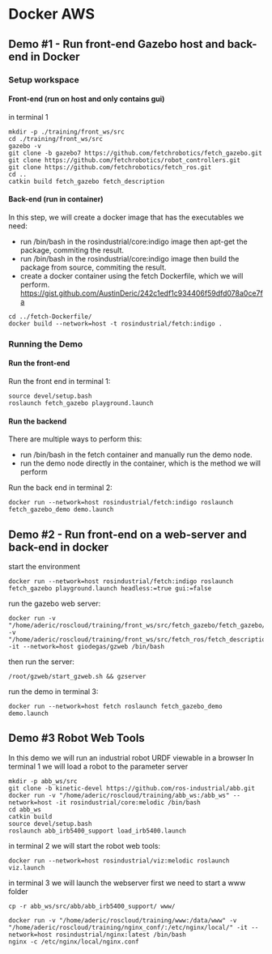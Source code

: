 # Docker AWS

## Demo #1 - Run front-end Gazebo host and back-end in Docker
### Setup workspace
#### Front-end (run on host and only contains gui)
in terminal 1 
```
mkdir -p ./training/front_ws/src
cd ./training/front_ws/src
gazebo -v
git clone -b gazebo7 https://github.com/fetchrobotics/fetch_gazebo.git
git clone https://github.com/fetchrobotics/robot_controllers.git
git clone https://github.com/fetchrobotics/fetch_ros.git
cd ..
catkin build fetch_gazebo fetch_description
```
#### Back-end (run in container)
In this step, we will create a docker image that has the executables we need:
 - run /bin/bash in the rosindustrial/core:indigo image then apt-get the package, commiting the result.
 - run /bin/bash in the rosindustrial/core:indigo image then build the package from source, commiting the result.
 - create a docker container using the fetch Dockerfile, which we will perform.
https://gist.github.com/AustinDeric/242c1edf1c934406f59dfd078a0ce7fa
```
cd ../fetch-Dockerfile/
docker build --network=host -t rosindustrial/fetch:indigo .
```
### Running the Demo
#### Run the front-end
Run the front end in terminal 1: 
```
source devel/setup.bash
roslaunch fetch_gazebo playground.launch
```
#### Run the backend
There are multiple ways to perform this:
 - run /bin/bash in the fetch container and manually run the demo node.
 - run the demo node directly in the container, which is the method we will perform
 
Run the back end in terminal 2:
```
docker run --network=host rosindustrial/fetch:indigo roslaunch fetch_gazebo_demo demo.launch
```

## Demo #2 - Run front-end on a web-server and back-end in docker
start the environment
```
docker run --network=host rosindustrial/fetch:indigo roslaunch fetch_gazebo playground.launch headless:=true gui:=false
```
run the gazebo web server:
```
docker run -v "/home/aderic/roscloud/training/front_ws/src/fetch_gazebo/fetch_gazebo/models/test_zone/meshes/:/root/gzweb/http/client/assets/test_zone/meshes/" -v "/home/aderic/roscloud/training/front_ws/src/fetch_ros/fetch_description/meshes:/root/gzweb/http/client/assets/fetch_description/meshes" -it --network=host giodegas/gzweb /bin/bash
```
then run the server:
```
/root/gzweb/start_gzweb.sh && gzserver
```

run the demo in terminal 3:
```
docker run --network=host fetch roslaunch fetch_gazebo_demo demo.launch
```
## Demo #3 Robot Web Tools
In this demo we will run an industrial robot URDF viewable in a browser
In terminal 1 we will load a robot to the parameter server
```
mkdir -p abb_ws/src
git clone -b kinetic-devel https://github.com/ros-industrial/abb.git
docker run -v "/home/aderic/roscloud/training/abb_ws:/abb_ws" --network=host -it rosindustrial/core:melodic /bin/bash
cd abb_ws
catkin build
source devel/setup.bash
roslaunch abb_irb5400_support load_irb5400.launch
```

in terminal 2 we will start the robot web tools:
```
docker run --network=host rosindustrial/viz:melodic roslaunch viz.launch
```
in terminal 3 we will launch the webserver
first we need to start a www folder
```
cp -r abb_ws/src/abb/abb_irb5400_support/ www/
```
<script src="https://gist.github.com/AustinDeric/e806e6676e6c80590b8562633c7220a4.js"></script>
<script src="https://gist.github.com/AustinDeric/ed046693bed9e55dfbe546fe8d479284.js"></script>

```
docker run -v "/home/aderic/roscloud/training/www:/data/www" -v "/home/aderic/roscloud/training/nginx_conf/:/etc/nginx/local/" -it --network=host rosindustrial/nginx:latest /bin/bash
nginx -c /etc/nginx/local/nginx.conf
```
